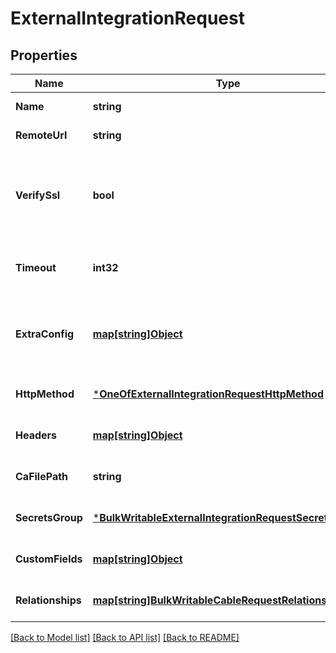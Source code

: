 # ExternalIntegrationRequest

## Properties
Name | Type | Description | Notes
------------ | ------------- | ------------- | -------------
**Name** | **string** |  | [default to null]
**RemoteUrl** | **string** |  | [default to null]
**VerifySsl** | **bool** | Verify SSL certificates when connecting to the remote system | [optional] [default to null]
**Timeout** | **int32** | Number of seconds to wait for a response | [optional] [default to null]
**ExtraConfig** | [**map[string]Object**](.md) | Optional user-defined JSON data for this integration | [optional] [default to null]
**HttpMethod** | [***OneOfExternalIntegrationRequestHttpMethod**](OneOfExternalIntegrationRequestHttpMethod.md) |  | [optional] [default to null]
**Headers** | [**map[string]Object**](.md) | Headers for the HTTP request | [optional] [default to null]
**CaFilePath** | **string** |  | [optional] [default to null]
**SecretsGroup** | [***BulkWritableExternalIntegrationRequestSecretsGroup**](BulkWritableExternalIntegrationRequest_secrets_group.md) |  | [optional] [default to null]
**CustomFields** | [**map[string]Object**](.md) |  | [optional] [default to null]
**Relationships** | [**map[string]BulkWritableCableRequestRelationships**](BulkWritableCableRequest_relationships.md) |  | [optional] [default to null]

[[Back to Model list]](../README.md#documentation-for-models) [[Back to API list]](../README.md#documentation-for-api-endpoints) [[Back to README]](../README.md)

